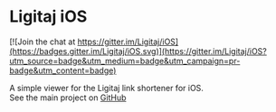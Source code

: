 # Ligitaj iOS

[![Join the chat at https://gitter.im/Ligitaj/iOS](https://badges.gitter.im/Ligitaj/iOS.svg)](https://gitter.im/Ligitaj/iOS?utm_source=badge&utm_medium=badge&utm_campaign=pr-badge&utm_content=badge)

A simple viewer for the Ligitaj link shortener for iOS.  
See the main project on [GitHub](https://github.com/Lucxjo/ligitaj)
